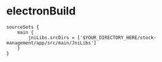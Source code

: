 # electronBuild


    sourceSets {
        main {
            jniLibs.srcDirs = ['$YOUR_DIRECTORY_HERE/stock-management/app/src/main/JniLibs']
        }
    }
